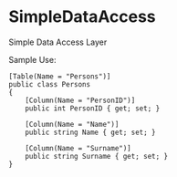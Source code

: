 # SimpleDataAccess
Simple Data Access Layer

Sample Use:

    [Table(Name = "Persons")]
    public class Persons
    {
        [Column(Name = "PersonID")]
        public int PersonID { get; set; }

        [Column(Name = "Name")]
        public string Name { get; set; }

        [Column(Name = "Surname")]
        public string Surname { get; set; }
    }
